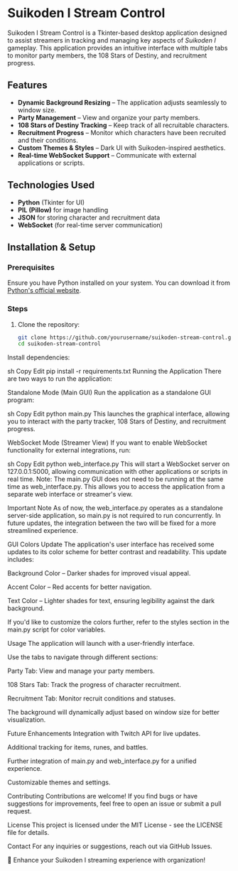# Suikoden I Stream Control

Suikoden I Stream Control is a Tkinter-based desktop application designed to assist streamers in tracking and managing key aspects of *Suikoden I* gameplay. This application provides an intuitive interface with multiple tabs to monitor party members, the 108 Stars of Destiny, and recruitment progress.

## Features
- **Dynamic Background Resizing** – The application adjusts seamlessly to window size.
- **Party Management** – View and organize your party members.
- **108 Stars of Destiny Tracking** – Keep track of all recruitable characters.
- **Recruitment Progress** – Monitor which characters have been recruited and their conditions.
- **Custom Themes & Styles** – Dark UI with Suikoden-inspired aesthetics.
- **Real-time WebSocket Support** – Communicate with external applications or scripts.

## Technologies Used
- **Python** (Tkinter for UI)
- **PIL (Pillow)** for image handling
- **JSON** for storing character and recruitment data
- **WebSocket** (for real-time server communication)

## Installation & Setup

### Prerequisites
Ensure you have Python installed on your system. You can download it from [Python's official website](https://www.python.org/).

### Steps
1. Clone the repository:
   ```sh
   git clone https://github.com/yourusername/suikoden-stream-control.git
   cd suikoden-stream-control
Install dependencies:

sh
Copy
Edit
pip install -r requirements.txt
Running the Application
There are two ways to run the application:

Standalone Mode (Main GUI)
Run the application as a standalone GUI program:

sh
Copy
Edit
python main.py
This launches the graphical interface, allowing you to interact with the party tracker, 108 Stars of Destiny, and recruitment progress.

WebSocket Mode (Streamer View)
If you want to enable WebSocket functionality for external integrations, run:

sh
Copy
Edit
python web_interface.py
This will start a WebSocket server on 127.0.0.1:5000, allowing communication with other applications or scripts in real time. Note: The main.py GUI does not need to be running at the same time as web_interface.py. This allows you to access the application from a separate web interface or streamer's view.

Important Note
As of now, the web_interface.py operates as a standalone server-side application, so main.py is not required to run concurrently. In future updates, the integration between the two will be fixed for a more streamlined experience.

GUI Colors Update
The application's user interface has received some updates to its color scheme for better contrast and readability. This update includes:

Background Color – Darker shades for improved visual appeal.

Accent Color – Red accents for better navigation.

Text Color – Lighter shades for text, ensuring legibility against the dark background.

If you'd like to customize the colors further, refer to the styles section in the main.py script for color variables.

Usage
The application will launch with a user-friendly interface.

Use the tabs to navigate through different sections:

Party Tab: View and manage your party members.

108 Stars Tab: Track the progress of character recruitment.

Recruitment Tab: Monitor recruit conditions and statuses.

The background will dynamically adjust based on window size for better visualization.

Future Enhancements
Integration with Twitch API for live updates.

Additional tracking for items, runes, and battles.

Further integration of main.py and web_interface.py for a unified experience.

Customizable themes and settings.

Contributing
Contributions are welcome! If you find bugs or have suggestions for improvements, feel free to open an issue or submit a pull request.

License
This project is licensed under the MIT License - see the LICENSE file for details.

Contact
For any inquiries or suggestions, reach out via GitHub Issues.

🚀 Enhance your Suikoden I streaming experience with organization!

